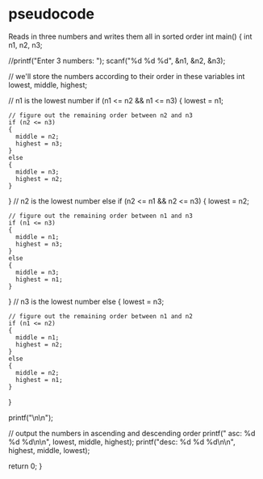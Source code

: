 # pseudocode
Reads in three numbers and writes them all in sorted order
int main()
{
  int n1, n2, n3;
  
  //printf("Enter 3 numbers: ");
  scanf("%d %d %d", &n1, &n2, &n3);
  
  // we'll store the numbers according to their order in these variables
  int lowest, middle, highest;
  
  // n1 is the lowest number
  if (n1 <= n2 && n1 <= n3)
  {
    lowest = n1;
    
    // figure out the remaining order between n2 and n3
    if (n2 <= n3)
    {
      middle = n2;
      highest = n3;
    }
    else
    {
      middle = n3;
      highest = n2;
    }
  }
  // n2 is the lowest number
  else if (n2 <= n1 && n2 <= n3)
  {
    lowest = n2;
    
    // figure out the remaining order between n1 and n3
    if (n1 <= n3)
    {
      middle = n1;
      highest = n3;
    }
    else
    {
      middle = n3;
      highest = n1;
    }
  }
  // n3 is the lowest number
  else
  {
    lowest = n3;
    
    // figure out the remaining order between n1 and n2
    if (n1 <= n2)
    {
      middle = n1;
      highest = n2;
    }
    else
    {
      middle = n2;
      highest = n1;
    }
  }
  
  printf("\n\n");
  
  // output the numbers in ascending and descending order
  printf(" asc: %d %d %d\n\n", lowest, middle, highest);
  printf("desc: %d %d %d\n\n", highest, middle, lowest);
  
  return 0;
}
